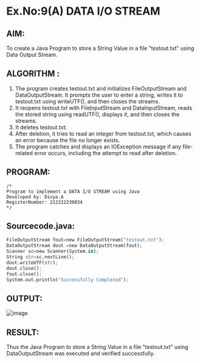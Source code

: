 # Ex.No:9(A)          DATA I/O STREAM
## AIM:
To create a Java Program to store a String Value in a file "testout.txt" using Data Output Stream.

## ALGORITHM :
1.  The program creates testout.txt and initializes FileOutputStream and DataOutputStream. It prompts the user to enter a string, writes it to testout.txt using writeUTF(), and then closes the streams.
2.	It reopens testout.txt with FileInputStream and DataInputStream, reads the stored string using readUTF(), displays it, and then closes the streams.
3.	It deletes testout.txt.
4.	After deletion, it tries to read an integer from testout.txt, which causes an error because the file no longer exists.
5.	The program catches and displays an IOException message if any file-related error occurs, including the attempt to read after deletion.


## PROGRAM:
 ```
/*
Program to implement a DATA I/O STREAM using Java
Developed by: Divya.A
RegisterNumber: 212222230034 
*/
```

## Sourcecode.java:
```python
FileOutputStream fout=new FileOutputStream("testout.txt");
DataOutputStream dout =new DataOutputStream(fout);
Scanner sc=new Scanner(System.in);
String str=sc.nextLine();
dout.writeUTF(str);
dout.close();
fout.close();
System.out.println("Successfully Completed");
```

## OUTPUT:

![image](https://github.com/user-attachments/assets/344b6532-cded-4353-8545-7f3dece4f996)


## RESULT:
Thus the Java Program to store a String Value in a file "testout.txt" using DataOutputStream was executed and verified successfully.

